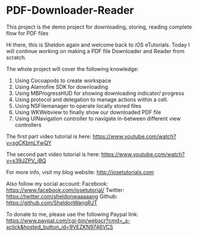 # PDF-Downloader-Reader
This project is the demo project for downloading, storing, reading complete flow for PDF files

Hi there, this is Sheldon again and welcome back to iOS eTutorials. Today I will continue working on making a PDF file Downloader and Reader from scratch.

The whole project will cover the following knowledge:
1. Using Cocoapods to create workspace
2. Using Alamofire SDK for downloading
3. Using MBProgressHUD for showing downloading indicator/ progress
4. Using protocol and delegation to manage actions within a cell.
5. Using NSFilemanager to operate locally stored files
6. Using WKWebview to finally show our downloaded PDF file
7. Using UINavigation controller to navigate in-between different view controllers

The first part video tutorial is here:
https://www.youtube.com/watch?v=sgCKbmLYwQY

The second part video tutorial is here:
https://www.youtube.com/watch?v=s39JZPV_jBQ

For more info, visit my blog website: http://iosetutorials.com

Also follow my social account: 
Facebook: https://www.facebook.com/iosetutorial/
Twitter: https://twitter.com/sheldonwaaaaang 
Github: https://github.com/SheldonWangRJT

To donate to me, please use the following Paypal link:
https://www.paypal.com/cgi-bin/webscr?cmd=_s-xclick&hosted_button_id=9VEZKN9746VCS
